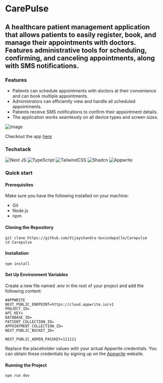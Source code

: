 # CarePulse

## A healthcare patient management application that allows patients to easily register, book, and manage their appointments with doctors. Features administrative tools for scheduling, confirming, and canceling appointments, along with SMS notifications.



### Features 
- Patients can schedule appointments with doctors at their convenience and can book multiple appointments.
- Administrators can efficiently view and handle all scheduled appointments.
- Patients receive SMS notifications to confirm their appointment details.
- The application works seamlessly on all device types and screen sizes.

![image](https://github.com/user-attachments/assets/67cd694e-4a73-419b-9c22-ca07b5fb5d43)




Checkout the app [here](https://carepulse-azure.vercel.app/)

### Techstack 
![Next JS](https://img.shields.io/badge/Next-black?style=for-the-badge&logo=next.js&logoColor=white)
![TypeScript](https://img.shields.io/badge/typescript-%23007ACC.svg?style=for-the-badge&logo=typescript&logoColor=white)
![TailwindCSS](https://img.shields.io/badge/tailwindcss-%2338B2AC.svg?style=for-the-badge&logo=tailwind-css&logoColor=white)
![Shadcn](https://img.shields.io/badge/shadcn/ui-000000.svg?style=for-the-badge&logo=shadcn/ui&logoColor=white)
![Appwrite](https://img.shields.io/badge/Appwrite-FD366E.svg?style=for-the-badge&logo=Appwrite&logoColor=white)


### Quick start
#### Prerequisites

Make sure you have the following installed on your machine:
- Git
- Node.js
- npm

#### Cloning the Repository
```
git clone https://github.com/Vijaychandra-Govindapalle/Carepulse
cd Carepulse
```
#### Installation
```
npm install
```

#### Set Up Environment Variables

Create a new file named .env in the root of your project and add the following content:

```
#APPWRITE
NEXT_PUBLIC_ENDPOINT=https://cloud.appwrite.io/v1
PROJECT_ID=
API_KEY=
DATABASE_ID=
PATIENT_COLLECTION_ID=
APPOINTMENT_COLLECTION_ID=
NEXT_PUBLIC_BUCKET_ID=

NEXT_PUBLIC_ADMIN_PASSKEY=111111
```
Replace the placeholder values with your actual Appwrite credentials. You can obtain these credentials by signing up on the [Appwrite](https://appwrite.io/) website.

#### Running the Project
```
npm run dev
```



